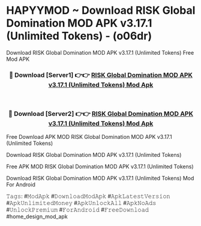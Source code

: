 # HAPYYMOD ~ Download RISK Global Domination MOD APK v3.17.1 (Unlimited Tokens) - (o06dr)
Download RISK Global Domination MOD APK v3.17.1 (Unlimited Tokens) Free Mod APK

<div align="center">
<h3>🔴 Download [Server1] 👉👉 <a href="https://apk-comot.site?title=RISK_Global_Domination_MOD_APK_v3.17.1_(Unlimited_Tokens)">RISK Global Domination MOD APK v3.17.1 (Unlimited Tokens) Mod Apk</a></h3><br>

<h3>🔴 Download [Server2] 👉👉 <a href="https://apk-comot.site?title=RISK_Global_Domination_MOD_APK_v3.17.1_(Unlimited_Tokens)">RISK Global Domination MOD APK v3.17.1 (Unlimited Tokens) Mod Apk</a></h3>
</div>


Free Download APK MOD RISK Global Domination MOD APK v3.17.1 (Unlimited Tokens)

Download RISK Global Domination MOD APK v3.17.1 (Unlimited Tokens) 

Free APK MOD RISK Global Domination MOD APK v3.17.1 (Unlimited Tokens) 

Download RISK Global Domination MOD APK v3.17.1 (Unlimited Tokens) Mod For Android

𝚃𝚊𝚐𝚜: #𝙼𝚘𝚍𝙰𝚙𝚔 #𝙳𝚘𝚠𝚗𝚕𝚘𝚊𝚍𝙼𝚘𝚍𝙰𝚙𝚔 #𝙰𝚙𝚔𝙻𝚊𝚝𝚎𝚜𝚝𝚅𝚎𝚛𝚜𝚒𝚘𝚗 #𝙰𝚙𝚔𝚄𝚗𝚕𝚒𝚖𝚒𝚝𝚎𝚍𝙼𝚘𝚗𝚎𝚢 #𝙰𝚙𝚔𝚄𝚗𝚕𝚘𝚌𝚔𝙰𝚕𝚕 #𝙰𝚙𝚔𝙽𝚘𝙰𝚍𝚜 #𝚄𝚗𝚕𝚘𝚌𝚔𝙿𝚛𝚎𝚖𝚒𝚞𝚖 #𝙵𝚘𝚛𝙰𝚗𝚍𝚛𝚘𝚒𝚍 #𝙵𝚛𝚎𝚎𝙳𝚘𝚠𝚗𝚕𝚘𝚊𝚍 #home_design_mod_apk